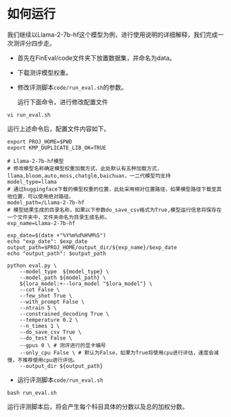 # 如何运行

我们继续以Llama-2-7b-hf这个模型为例，进行使用说明的详细解释，我们完成一次测评分四步走。

- 首先在FinEval/code文件夹下放置数据集，并命名为data。

- 下载测评模型权重。

- 修改评测脚本`code/run_eval.sh`的参数。

  运行下面命令，进行修改配置文件

```text
vi run_eval.sh
```

  运行上述命令后，配置文件内容如下。

```text
export PROJ_HOME=$PWD
export KMP_DUPLICATE_LIB_OK=TRUE

# Llama-2-7b-hf模型
# 修改模型名称确定模型权重加载方式，此处默认有五种加载方式，llama,bloom,auto,moss,chatglm,baichuan，一二代模型均支持
model_type=llama 
# 通过huggingface下载的模型权重的位置，此处采用相对位置路径，如果模型路径下载至其他位置，可以使用绝对路径。
model_path=/Llama-2-7b-hf 
# 模型结果生成的目录名称，如果以下参数do_save_csv格式为True,模型运行信息将保存在一个文件夹中，文件夹命名为目录生成名称。
exp_name=Llama-2-7b-hf

exp_date=$(date +"%Y%m%d%H%M%S")
echo "exp_date": $exp_date
output_path=$PROJ_HOME/output_dir/${exp_name}/$exp_date
echo "output_path": $output_path

python eval.py \
    --model_type  ${model_type} \
    --model_path ${model_path} \
    ${lora_model:+--lora_model "$lora_model"} \
    --cot False \
    --few_shot True \
    --with_prompt False \
    --ntrain 5 \
    --constrained_decoding True \
    --temperature 0.2 \
    --n_times 1 \
    --do_save_csv True \
    --do_test False \
    --gpus 0 \ # 测评进行的显卡编号
    --only_cpu False \ # 默认为False，如果为True将使用cpu进行评估，速度会减慢，不推荐使用cpu进行评估。
    --output_dir ${output_path}
```

  

- 运行评测脚本`code/run_eval.sh`

```text
bash run_eval.sh
```

  运行评测脚本后，将会产生每个科目具体的分数以及总的加权分数。
